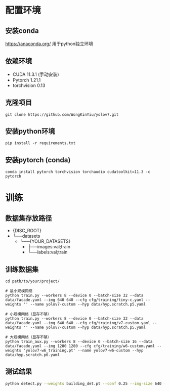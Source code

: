 # 配置环境
## 安装conda
https://anaconda.org/
用于python独立环境

## 依赖环境
- CUDA 11.3.1 (手动安装)
- Pytorch 1.21.1
- torchvision 0.13

## 克隆项目
``` shell
git clone https://github.com/WongKinYiu/yolov7.git
```

## 安装python环境
``` shell
pip install -r requirements.txt
```

## 安装pytorch (conda)
``` shell
conda install pytorch torchvision torchaudio cudatoolkit=11.3 -c pytorch
```

# 训练
## 数据集存放路径
- {DISC_ROOT}
- └──datasets
     -   └──{YOUR_DATASETS}
         -   ├──images:val;train
         -   └──labels:val;train


## 训练数据集

``` shell
cd path/to/your/project/

# 最小规模网络
python train.py --workers 8 --device 0 --batch-size 32 --data data/facade.yaml --img 640 640 --cfg cfg/training/tiny-c.yaml --weights '' --name yolov7-custom --hyp data/hyp.scratch.p5.yaml

# 小规模网络（显存不够）
python train.py --workers 8 --device 0 --batch-size 32 --data data/facade.yaml --img 640 640 --cfg cfg/training/v7-custom.yaml --weights '' --name yolov7-custom --hyp data/hyp.scratch.p5.yaml

# 大规模网络（显存不够）
python train_aux.py --workers 8 --device 0 --batch-size 16 --data data/facade.yaml --img 1280 1280 --cfg cfg/training/w6-custom.yaml --weights 'yolov7-w6_training.pt' --name yolov7-w6-custom --hyp data/hyp.scratch.p6.yaml
```

## 测试结果
```bash
python detect.py --weights building_det.pt --conf 0.25 --img-size 640 --source e:/datasets/test/ppt-1
```